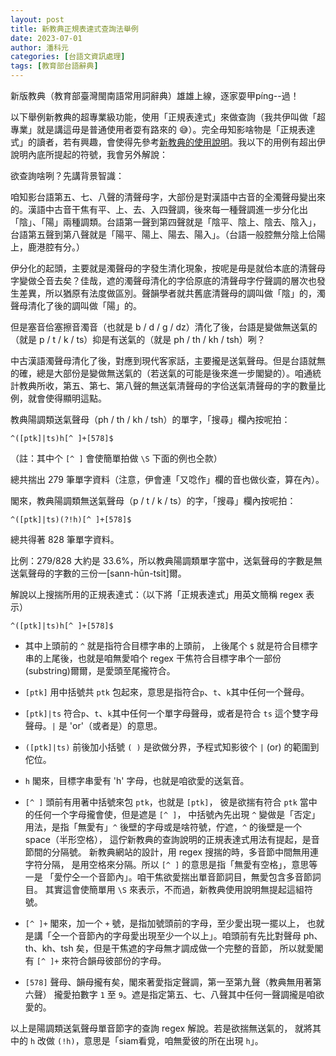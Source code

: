 ```yaml
---
layout: post
title: 新教典正規表達式查詢法舉例
date: 2023-07-01
author: 潘科元
categories: [台語文資訊處理]
tags: [教育部台語辭典]
---
```


新版教典（教育部臺灣閩南語常用詞辭典）雄雄上線，逐家耍甲píng\--過！

以下舉例新教典的超專業級功能，使用「正規表達式」來做查詢（我共伊叫做「超專業」就是講這毋是普通使用者耍有路來的 😅）。完全毋知影啥物是「正規表達式」的讀者，若有興趣，會使得先參考[新教典的使用說明](https://sutian.moe.edu.tw/zh-hant/tshautsok/tshasun-hongsik-suatbing/)。我以下的用例有超出伊說明內底所提起的符號，我會另外解說：

欲查詢啥咧？先講背景智識：

咱知影台語第五、七、八聲的清聲母字，大部份是對漢語中古音的全濁聲母變出來的。漢語中古音干焦有平、上、去、入四聲調，後來每一種聲調進一步分化出「陰」、「陽」兩種調類。台語第一聲到第四聲就是「陰平、陰上、陰去、陰入」，台語第五聲到第八聲就是「陽平、陽上、陽去、陽入」。（台語一般腔無分陰上佮陽上，鹿港腔有分。）

伊分化的起頭，主要就是濁聲母的字發生清化現象，按呢是毋是就佮本底的清聲母字變做仝音去矣？佳哉，遮的濁聲母清化的字佮原底的清聲母字佇聲調的層次也發生差異，所以猶原有法度做區別。聲韻學者就共舊底清聲母的調叫做「陰」的，濁聲母清化了後的調叫做「陽」的。

但是塞音佮塞擦音濁音（也就是 b / d / g / dz）清化了後，台語是變做無送氣的（就是 p / t / k / ts）抑是有送氣的（就是 ph / th / kh / tsh）咧？

中古漢語濁聲母清化了後，對應到現代客家話，主要攏是送氣聲母。但是台語就無的確，總是大部份是變做無送氣的（若送氣的可能是後來進一步閣變的）。咱通統計教典所收，第五、第七、第八聲的無送氣清聲母的字佮送氣清聲母的字的數量比例，就會使得顯明這點。

教典陽調類送氣聲母（ph / th / kh / tsh）的單字，「搜尋」欄內按呢拍：
```
^([ptk]|ts)h[^ ]+[578]$
```
（註：其中个 `[^ ]` 會使簡單拍做 `\S` 下面的例也仝款）

總共揣出 279 筆單字資料（注意，伊會連「又唸作」欄的音也做伙查，算在內）。

閣來，教典陽調類無送氣聲母（p / t / k / ts）的字，「搜尋」欄內按呢拍：
```
^([ptk]|ts)(?!h)[^ ]+[578]$
```
總共得著 828 筆單字資料。

比例：279/828 大約是 33.6%，所以教典陽調類單字當中，送氣聲母的字數是無送氣聲母的字數的三份一[sann-hūn-tsi̍t]爾。

解說以上搜揣所用的正規表達式：（以下將「正規表達式」用英文簡稱 regex 表示）

`^([ptk]|ts)h[^ ]+[578]$`

- 其中上頭前的 `^` 就是指符合目標字串的上頭前，
上後尾个 `$` 就是符合目標字串的上尾後，也就是咱無愛咱个 regex
干焦符合目標字串个一部份(substring)爾爾，是愛頭至尾攏符合。

- `[ptk]` 用中括號共 `ptk` 包起來，意思是指符合`p`、`t`、`k`其中任何一个聲母。

- `[ptk]|ts` 符合`p`、`t`、`k`其中任何一个單字母聲母，或者是符合 `ts`
這个雙字母聲母。`|` 是 'or'（或者是）的意思。

- `([ptk]|ts)` 前後加小括號 `( )` 是欲做分界，予程式知影彼个 `|` (or)
的範圍到佗位。

- `h` 閣來，目標字串愛有 'h' 字母，也就是咱欲愛的送氣音。

- `[^ ]` 頭前有用著中括號來包 `ptk`，也就是 `[ptk]`，
彼是欲揣有符合 `ptk` 當中的任何一个字母攏會使，但是遮是 `[^ ]`，
中括號內先出現 `^` 變做是「否定」用法，是指「無愛有」`^`
後壁的字母或是啥符號，佇遮，`^` 的後壁是一个 space（半形空格），
這佇新教典的查詢說明的正規表達式用法有提起，是音節間的分隔號。
新教典網站的設計，用 regex 搜揣的時，多音節中間無用連字符分隔，
是用空格來分隔。所以 `[^ ]` 的意思是指「無愛有空格」，意思等一是
「愛佇仝一个音節內」。咱干焦欲愛揣出單音節詞目，無愛包含多音節詞目。
其實這會使簡單用 `\S` 來表示，不而過，新教典使用說明無提起這組符號。

- `[^ ]+` 閣來，加一个 `+` 號，是指加號頭前的字母，至少愛出現一擺以上，
也就是講「仝一个音節內的字母愛出現至少一个以上」。咱頭前有先比對聲母
ph、th、kh、tsh 矣，但是干焦遮的字母無才調成做一个完整的音節，
所以就愛閣有 `[^ ]+` 來符合韻母彼部份的字母。

- `[578]` 聲母、韻母攏有矣，閣來著愛指定聲調，第一至第九聲（教典無用著第六聲）
攏愛拍數字 `1` 至 `9`。遮是指定第五、七、八聲其中任何一聲調攏是咱欲愛的。

以上是陽調類送氣聲母單音節字的查詢 regex 解說。若是欲揣無送氣的，
就將其中的 `h` 改做 `(!h)`，意思是「siam看覓，咱無愛彼的所在出現 `h`」。

